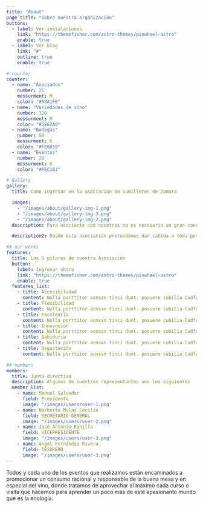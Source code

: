 ```yaml
---
title: "About"
page_title: "Sobre nuestra organización"
buttons:
  - label: Ver instalaciones
    link: "https://themefisher.com/astro-themes/pinwheel-astro"
    enable: true
  - label: Ver blog
    link: "#"
    outline: true
    enable: true

# counter
counter:
  - name: "Asociados"
    number: 25
    messurment: M
    color: "#A3A1FB"
  - name: "Variedades de vino"
    number: 320
    messurment: M
    color: "#5EE2A0"
  - name: "Bodegas"
    number: 50
    messurment: K
    color: "#FE6019"
  - name: "Eventos"
    number: 20
    messurment: K
    color: "#FEC163"

# Gallery
gallery:
  title: Como ingresar en la asociación de sumilleres de Zamora

  images:
    - "/images/about/gallery-img-1.png"
    - "/images/about/gallery-img-3.png"
    - "/images/about/gallery-img-2.png"
  description: Para asociarte con nosotros no es necesario un gran conocimiento previo, tan sólo tener ganas y comprometerse a ir puntualmente a alguno de los eventos que venimos preparando. Además, si no eres profesional del sector no te cerramos nuestras puertas, date de alta como socio protector no activo y podrás asistir a todos y cada uno de nuestros encuentros, si así lo deseas.

  description2: Desde esta asociación pretendemos dar cabida a toda persona interesada en la enología y su mundo. Si estás interesado en formar parte del colectivo, rellena la ficha que encontrarás en el formulario, pincha AQUÍ e indica tu nombre, número de teléfono y explicando en el concepto porqué quieres unirte a nosotros. Un miembro de la Junta Directiva se pondra en contacto lo antes posible para quedar contigo y enseñarte nuestra sede, etc..

## our works
features:
  title: Los 6 pilares de nuestra Asociación
  button:
    label: Ingresar ahora
    link: "https://themefisher.com/astro-themes/pinwheel-astro"
    enable: true
  features_list:
    - title: Accesibilidad
      content: Nulla porttitor acmsan tinci dunt. posuere cubilia Cudfrae Donec velit neque, autor sit amet aliuam vel
    - title: Flexibilidad
      content: Nulla porttitor acmsan tinci dunt. posuere cubilia Cudfrae Donec velit neque, autor sit amet aliuam vel
    - title: Excelencia
      content: Nulla porttitor acmsan tinci dunt. posuere cubilia Cudfrae Donec velit neque, autor sit amet aliuam vel
    - title: Innovación
      content: Nulla porttitor acmsan tinci dunt. posuere cubilia Cudfrae Donec velit neque, autor sit amet aliuam vel
    - title: Sabiduría
      content: Nulla porttitor acmsan tinci dunt. posuere cubilia Cudfrae Donec velit neque, autor sit amet aliuam vel
    - title: Degustación
      content: Nulla porttitor acmsan tinci dunt. posuere cubilia Cudfrae Donec velit neque, autor sit amet aliuam vel

## members
members:
  title: Junta directiva
  description: Algunos de nuestros representantes son los siguientes
  member_list:
    - name: Manuel Salvador
      field: Presidente
      image: "/images/users/user-1.png"
    - name: Norberto Mulas Cecilio
      field: SECRETARIO GENERAL
      image: "/images/users/user-2.png"
    - name: José Antonio Renilla
      field: VICEPRESIDENTE
      image: "/images/users/user-3.png"
    - name: Ángel Fernández Rivera
      field: TESORERO
      image: "/images/users/user-3.png"
---
```


Todos y cada uno de los eventos que realizamos están encaminados a promocionar un consumo racional y responsable de la buena mesa y en especial del vino, donde tratamos de aprovechar al máximo cada curso o visita que hacemos para aprender un poco más de este apasionante mundo que es la enología.
